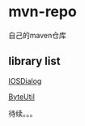 # mvn-repo

自己的maven仓库

## library list
[IOSDialog](https://github.com/ligl01/IOSDialog)

[ByteUtil](https://github.com/ligl01/byteutil)

待续。。。